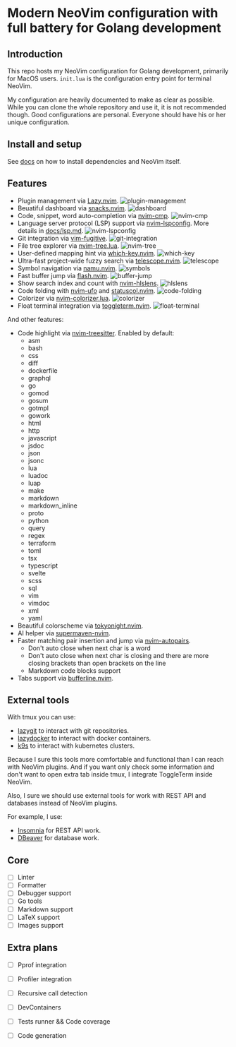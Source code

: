 # Modern NeoVim configuration with full battery for Golang development

## Introduction

This repo hosts my NeoVim configuration for Golang development, primarily for MacOS users.
`init.lua` is the configuration entry point for terminal NeoVim.

My configuration are heavily documented to make as clear as possible.
While you can clone the whole repository and use it, it is not recommended though.
Good configurations are personal.
Everyone should have his or her unique configuration.

## Install and setup

See [docs](docs/README.md) on how to install dependencies and NeoVim itself.

## Features

- Plugin management via [Lazy.nvim](https://github.com/folke/lazy.nvim).
    ![plugin-management](assets/plugin-management.png)
- Beuatiful dashboard via [snacks.nvim](https://github.com/folke/snacks.nvim).
    ![dashboard](assets/dashboard.png)
- Code, snippet, word auto-completion via [nvim-cmp](https://github.com/hrsh7th/nvim-cmp).
    ![nvim-cmp](assets/nvim-cmp.png)
- Language server protocol (LSP) support via [nvim-lspconfig](https://github.com/neovim/nvim-lspconfig).
    More details in [docs/lsp.md](docs/lsp.md).
    ![nvim-lspconfig](assets/nvim-lspconfig.png)
- Git integration via [vim-fugitive](https://github.com/tpope/vim-fugitive).
    ![git-integration](assets/git-integration.png)
- File tree explorer via [nvim-tree.lua](https://github.com/kyazdani42/nvim-tree.lua).
    ![nvim-tree](assets/nvim-tree.png)
- User-defined mapping hint via [which-key.nvim](https://github.com/folke/which-key.nvim).
    ![which-key](assets/which-key.png)
- Ultra-fast project-wide fuzzy search via [telescope.nvim](https://github.com/nvim-telescope/telescope.nvim).
    ![telescope](assets/telescope.png)
- Symbol navigation via [namu.nvim](https://github.com/bassamsdata/namu.nvim).
    ![symbols](assets/symbols.png)
- Fast buffer jump via [flash.nvim](https://github.com/folke/flash.nvim).
    ![buffer-jump](assets/buffer-jump.png)
- Show search index and count with [nvim-hlslens](https://github.com/kevinhwang91/nvim-hlslens).
    ![hlslens](assets/hlslens.png)
- Code folding with [nvim-ufo](https://github.com/kevinhwang91/nvim-ufo) and [statuscol.nvim](https://github.com/kdheepak/statuscol.nvim).
    ![code-folding](assets/code-folding.png)
- Colorizer via [nvim-colorizer.lua](https://github.com/norcalli/nvim-colorizer.lua).
    ![colorizer](assets/colorizer.png)
- Float terminal integration via [toggleterm.nvim](https://github.com/akinsho/toggleterm.nvim).
    ![float-terminal](assets/float-terminal.png)

And other features:

- Code highlight via [nvim-treesitter](https://github.com/nvim-treesitter/nvim-treesitter).
    Enabled by default: 
    - asm
    - bash
    - css
    - diff
    - dockerfile
    - graphql
    - go
    - gomod
    - gosum
    - gotmpl
    - gowork
    - html
    - http
    - javascript
    - jsdoc
    - json
    - jsonc
    - lua
    - luadoc
    - luap
    - make
    - markdown
    - markdown_inline
    - proto
    - python
    - query
    - regex
    - terraform
    - toml
    - tsx
    - typescript
    - svelte
    - scss
    - sql
    - vim
    - vimdoc
    - xml
    - yaml
- Beautiful colorscheme via [tokyonight.nvim](https://github.com/folke/tokyonight.nvim).
- AI helper via [supermaven-nvim](https://github.com/supermamon/supermaven-nvim).
- Faster matching pair insertion and jump via [nvim-autopairs](https://github.com/windwp/nvim-autopairs).
    - Don't auto close when next char is a word
    - Don't auto close when next char is closing and there are more closing brackets than open brackets on the line
    - Markdown code blocks support
- Tabs support via [bufferline.nvim](https://github.com/akinsho/bufferline.nvim).

## External tools

With tmux you can use:

- [lazygit](https://github.com/jesseduffield/lazygit) to interact with git repositories.
- [lazydocker](https://github.com/jesseduffield/lazydocker) to interact with docker containers.
- [k9s](https://github.com/derailed/k9s) to interact with kubernetes clusters.

Because I sure this tools more comfortable and functional than I can reach with NeoVim plugins.
And if you want only check some information and don't want to open extra tab inside tmux, I integrate ToggleTerm inside NeoVim.

Also, I sure we should use external tools for work with REST API and databases instead of NeoVim plugins.

For example, I use:

- [Insomnia](https://insomnia.rest/) for REST API work.
- [DBeaver](https://dbeaver.io/) for database work.

## Core

- [ ] Linter
- [ ] Formatter
- [ ] Debugger support
- [ ] Go tools
- [ ] Markdown support
- [ ] LaTeX support
- [ ] Images support

## Extra plans

- [ ] Pprof integration
- [ ] Profiler integration
- [ ] Recursive call detection
- [ ] DevContainers
- [ ] Tests runner && Code coverage
- [ ] Code generation


